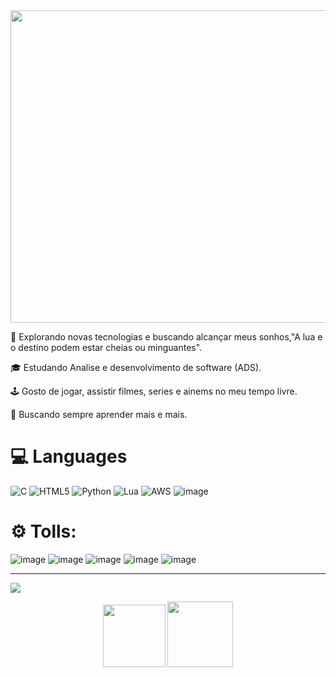 <div aling="center"> 
 <img src="https://github.com/Nandogfa/Nandogfa/assets/168585257/384c1eae-8816-4253-bbf5-364e68c8efb8" height="500" width="700"/>
</div>

🤔 Explorando novas tecnologias e buscando alcançar meus sonhos,"A lua e o destino podem estar cheias ou minguantes".

🎓 Estudando Analise e desenvolvimento de software (ADS). 

🕹️ Gosto de jogar, assistir filmes, series e ainems no meu tempo livre.

🌱 Buscando sempre  aprender mais e mais.

# 💻 Languages
![C](https://img.shields.io/badge/c-%2300599C.svg?style=for-the-badge&logo=c&logoColor=white) ![HTML5](https://img.shields.io/badge/html5-%23E34F26.svg?style=for-the-badge&logo=html5&logoColor=white) ![Python](https://img.shields.io/badge/python-3670A0?style=for-the-badge&logo=python&logoColor=ffdd54) ![Lua](https://img.shields.io/badge/lua-%232C2D72.svg?style=for-the-badge&logo=lua&logoColor=white) ![AWS](https://img.shields.io/badge/AWS-%23FF9900.svg?style=for-the-badge&logo=amazon-aws&logoColor=white) ![image](https://img.shields.io/badge/CSS-239120?&style=for-the-badge&logo=css3&logoColor=white)
# ⚙️ Tolls:
![image](https://img.shields.io/badge/-Visual%20Studio%20Code-333333?style=for-the-badge&logo=visual-studio-code&logoColor=007ACC)
![image](https://img.shields.io/badge/Windows-017AD7?style=for-the-badge&logo=windows&logoColor=white)
![image](https://img.shields.io/badge/GitHub-100000?style=for-the-badge&logo=github&logoColor=white)
![image](https://img.shields.io/badge/Git-E34F26?style=for-the-badge&logo=git&logoColor=white)
![image](https://img.shields.io/badge/Unity-100000?style=for-the-badge&logo=unity&logoColor=white)

---
[![](https://visitcount.itsvg.in/api?id=Nandogfa&icon=5&color=11)](https://visitcount.itsvg.in)

<div align="center">
<img src="https://www.fightersgeneration.com/characters/dio-standing2.gif" height="100" /> <img src="https://images-wixmp-ed30a86b8c4ca887773594c2.wixmp.com/f/6438c1b7-0811-4f38-805d-1e7a351a965b/d7ljyjf-fd9b60a5-8e4f-44ca-97c5-d63e5eaac136.gif?token=eyJ0eXAiOiJKV1QiLCJhbGciOiJIUzI1NiJ9.eyJzdWIiOiJ1cm46YXBwOjdlMGQxODg5ODIyNjQzNzNhNWYwZDQxNWVhMGQyNmUwIiwiaXNzIjoidXJuOmFwcDo3ZTBkMTg4OTgyMjY0MzczYTVmMGQ0MTVlYTBkMjZlMCIsIm9iaiI6W1t7InBhdGgiOiJcL2ZcLzY0MzhjMWI3LTA4MTEtNGYzOC04MDVkLTFlN2EzNTFhOTY1YlwvZDdsanlqZi1mZDliNjBhNS04ZTRmLTQ0Y2EtOTdjNS1kNjNlNWVhYWMxMzYuZ2lmIn1dXSwiYXVkIjpbInVybjpzZXJ2aWNlOmZpbGUuZG93bmxvYWQiXX0.sUKZ-vOxxp8NWXEKv1X4mjAHxKFEggQgzF0UAebmgK4" height="105" /> 
</div>
